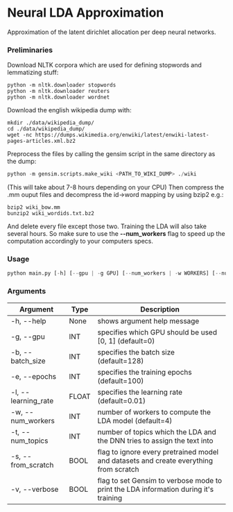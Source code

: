 # Neural LDA Approximation
Approximation of the latent dirichlet allocation per deep neural networks.

### Preliminaries
Download NLTK corpora which are used for defining stopwords and lemmatizing stuff:
```
python -m nltk.downloader stopwords
python -m nltk.downloader reuters
python -m nltk.downloader wordnet
```
Download the english wikipedia dump with:
```
mkdir ./data/wikipedia_dump/
cd ./data/wikipedia_dump/
wget -nc https://dumps.wikimedia.org/enwiki/latest/enwiki-latest-pages-articles.xml.bz2
```
Preprocess the files by calling the gensim script in the same directory as the dump:
```python
python -m gensim.scripts.make_wiki <PATH_TO_WIKI_DUMP> ./wiki
```
(This will take about 7-8 hours depending on your CPU)
Then compress the .mm ouput files and decompress the id->word mapping by using bzip2 e.g.:
```
bzip2 wiki_bow.mm
bunzip2 wiki_wordids.txt.bz2
```
And delete every file except those two.
Training the LDA will also take several hours. So make sure to use the **--num_workers** flag to speed up the computation accordingly to your computers specs.

### Usage
```python
python main.py [-h] [--gpu | -g GPU] [--num_workers | -w WORKERS] [--num_topics | -t TOPICS] [--from_scratch | -s]
```
### Arguments
| Argument | Type | Description|
|----------|------|------------|
| -h, --help | None| shows argument help message |
| -g, --gpu | INT | specifies which GPU should be used [0, 1] (default=0)|
| -b, --batch_size | INT | specifies the batch size (default=128) |
| -e, --epochs | INT | specifies the training epochs (default=100) |
| -l, --learning_rate | FLOAT | specifies the learning rate (default=0.01) |
| -w, --num_workers | INT | number of workers to compute the LDA model (default=4)|
| -t, --num_topics | INT | number of topics which the LDA and the DNN tries to assign the text into |
| -s, --from_scratch | BOOL | flag to ignore every pretrained model and datasets and create everything from scratch |
| -v, --verbose | BOOL | flag to set Gensim to verbose mode to print the LDA information during it's training |
